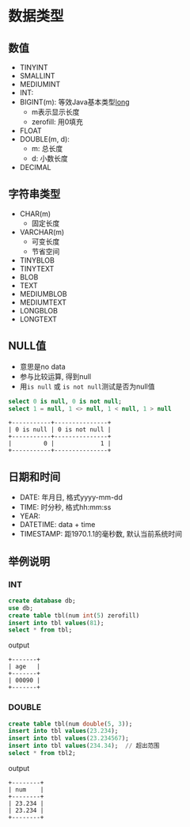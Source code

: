 # 数据类型

## 数值

- TINYINT
- SMALLINT
- MEDIUMINT
- INT: 
- BIGINT(m): 等效Java基本类型[long](Java_Primitray_Type.md)
  - m表示显示长度
  - zerofill: 用0填充
- FLOAT
- DOUBLE(m, d): 
  - m: 总长度
  - d: 小数长度
- DECIMAL

## 字符串类型

- CHAR(m)
  - 固定长度
- VARCHAR(m)
  - 可变长度
  - 节省空间
- TINYBLOB
- TINYTEXT
- BLOB
- TEXT
- MEDIUMBLOB
- MEDIUMTEXT
- LONGBLOB
- LONGTEXT

## NULL值

- 意思是no data
- 参与比较运算, 得到null
- 用`is null` 或 `is not null`测试是否为null值

```sql
select 0 is null, 0 is not null;
select 1 = null, 1 <> null, 1 < null, 1 > null
```

```shell
+-----------+---------------+
| 0 is null | 0 is not null |
+-----------+---------------+
|         0 |             1 |
+-----------+---------------+
```

## 日期和时间

- DATE: 年月日, 格式yyyy-mm-dd
- TIME: 时分秒, 格式hh:mm:ss
- YEAR: 
- DATETIME: data + time
- TIMESTAMP: 距1970.1.1的毫秒数, 默认当前系统时间

## 举例说明

### INT

```sql
create database db;
use db;
create table tbl(num int(5) zerofill)
insert into tbl values(81);
select * from tbl;
```

output

```shell
+-------+
| age   |
+-------+
| 00090 |
+-------+
```

### DOUBLE

```sql
create table tbl(num double(5, 3));
insert into tbl values(23.234);
insert into tbl values(23.234567);
insert into tbl values(234.34);  // 超出范围
select * from tbl2;
```
output

```shell
+--------+
| num    |
+--------+
| 23.234 |
| 23.234 |
+--------+
```

## 


